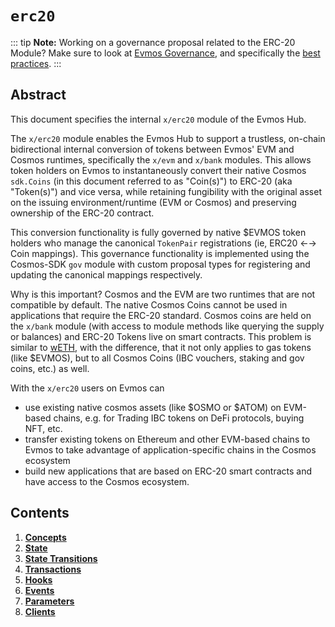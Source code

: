 <!--
order: 0
title: "ERC20 Overview"
parent:
  title: "erc20"
-->

# `erc20`

::: tip
**Note:** Working on a governance proposal related to the ERC-20 Module?
Make sure to look at [Evmos Governance](../../../docs/users/governance/overview.md),
and specifically the [best practices](../../../docs/users/governance/best_practices#erc-20-proposal).
:::

## Abstract

This document specifies the internal `x/erc20` module of the Evmos Hub.

The `x/erc20` module enables the Evmos Hub to support a trustless, on-chain bidirectional internal conversion of tokens
between Evmos' EVM and Cosmos runtimes, specifically the `x/evm` and `x/bank` modules.
This allows token holders on Evmos to instantaneously convert their native Cosmos `sdk.Coins`
(in this document referred to as "Coin(s)") to ERC-20 (aka "Token(s)") and vice versa,
while retaining fungibility with the original asset on the issuing environment/runtime (EVM or Cosmos)
and preserving ownership of the ERC-20 contract.

This conversion functionality is fully governed by native $EVMOS token holders
who manage the canonical `TokenPair` registrations (ie, ERC20 ←→ Coin mappings).
This governance functionality is implemented using the Cosmos-SDK `gov` module
with custom proposal types for registering and updating the canonical mappings respectively.

Why is this important? Cosmos and the EVM are two runtimes that are not compatible by default.
The native Cosmos Coins cannot be used in applications that require the ERC-20 standard.
Cosmos coins are held on the `x/bank` module (with access to module methods like querying the supply or balances)
and ERC-20 Tokens live on smart contracts.
This problem is similar to [wETH](https://coinmarketcap.com/alexandria/article/what-is-wrapped-ethereum-weth),
with the difference, that it not only applies to gas tokens (like $EVMOS),
but to all Cosmos Coins (IBC vouchers, staking and gov coins, etc.) as well.

With the `x/erc20` users on Evmos can

- use existing native cosmos assets (like $OSMO or $ATOM) on EVM-based chains, e.g.
for Trading IBC tokens on DeFi protocols, buying NFT, etc.
- transfer existing tokens on Ethereum and other EVM-based chains to Evmos
to take advantage of application-specific chains in the Cosmos ecosystem
- build new applications that are based on ERC-20 smart contracts and have access to the Cosmos ecosystem.

## Contents

1. **[Concepts](01_concepts.md)**
2. **[State](02_state.md)**
3. **[State Transitions](03_state_transitions.md)**
4. **[Transactions](04_transactions.md)**
5. **[Hooks](05_hooks.md)**
6. **[Events](06_events.md)**
7. **[Parameters](07_parameters.md)**
8. **[Clients](08_clients.md)**
